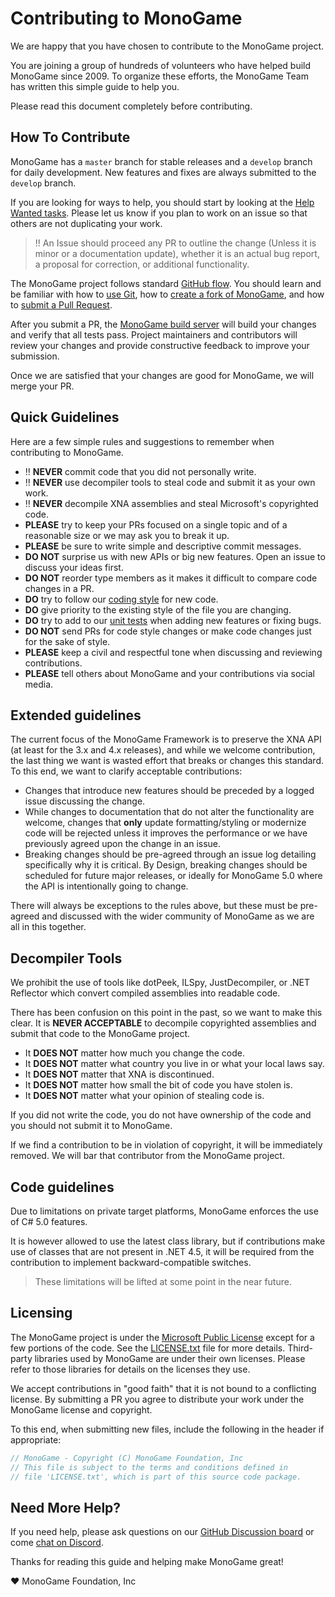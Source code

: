 # Contributing to MonoGame

We are happy that you have chosen to contribute to the MonoGame project.

You are joining a group of hundreds of volunteers who have helped build MonoGame since 2009.  To organize these efforts, the MonoGame Team has written this simple guide to help you.

Please read this document completely before contributing.

## How To Contribute

MonoGame has a `master` branch for stable releases and a `develop` branch for daily development.  New features and fixes are always submitted to the `develop` branch.

If you are looking for ways to help, you should start by looking at the [Help Wanted tasks](https://github.com/mono/MonoGame/issues?q=is%3Aissue+is%3Aopen+label%3A%22Help+Wanted%22).  Please let us know if you plan to work on an issue so that others are not duplicating your work.

> !! An Issue should proceed any PR to outline the change (Unless it is minor or a documentation update), whether it is an actual bug report, a proposal for correction, or additional functionality.

The MonoGame project follows standard [GitHub flow](https://guides.github.com/introduction/flow/index.html).  You should learn and be familiar with how to [use Git](https://help.github.com/articles/set-up-git/), how to [create a fork of MonoGame](https://help.github.com/articles/fork-a-repo/), and how to [submit a Pull Request](https://help.github.com/articles/using-pull-requests/).

After you submit a PR, the [MonoGame build server](http://teamcity.monogame.net/?guest=1) will build your changes and verify that all tests pass.  Project maintainers and contributors will review your changes and provide constructive feedback to improve your submission.

Once we are satisfied that your changes are good for MonoGame, we will merge your PR.

## Quick Guidelines

Here are a few simple rules and suggestions to remember when contributing to MonoGame.

* :bangbang: **NEVER** commit code that you did not personally write.
* :bangbang: **NEVER** use decompiler tools to steal code and submit it as your own work.
* :bangbang: **NEVER** decompile XNA assemblies and steal Microsoft's copyrighted code.
* **PLEASE** try to keep your PRs focused on a single topic and of a reasonable size or we may ask you to break it up.
* **PLEASE** be sure to write simple and descriptive commit messages.
* **DO NOT** surprise us with new APIs or big new features. Open an issue to discuss your ideas first.
* **DO NOT** reorder type members as it makes it difficult to compare code changes in a PR.
* **DO** try to follow our [coding style](CODESTYLE.md) for new code.
* **DO** give priority to the existing style of the file you are changing.
* **DO** try to add to our [unit tests](Tests) when adding new features or fixing bugs.
* **DO NOT** send PRs for code style changes or make code changes just for the sake of style.
* **PLEASE** keep a civil and respectful tone when discussing and reviewing contributions.
* **PLEASE** tell others about MonoGame and your contributions via social media.

## Extended guidelines

The current focus of the MonoGame Framework is to preserve the XNA API (at least for the 3.x and 4.x releases), and while we welcome contribution, the last thing we want is wasted effort that breaks or changes this standard. To this end, we want to clarify acceptable contributions:

* Changes that introduce new features should be preceded by a logged issue discussing the change.
* While changes to documentation that do not alter the functionality are welcome, changes that **only** update formatting/styling or modernize code will be rejected unless it improves the performance or we have previously agreed upon the change in an issue.
* Breaking changes should be pre-agreed through an issue log detailing specifically why it is critical. By Design, breaking changes should be scheduled for future major releases, or ideally for MonoGame 5.0 where the API is intentionally going to change.

There will always be exceptions to the rules above, but these must be pre-agreed and discussed with the wider community of MonoGame as we are all in this together.

## Decompiler Tools

We prohibit the use of tools like dotPeek, ILSpy, JustDecompiler, or .NET Reflector which convert compiled assemblies into readable code.

There has been confusion on this point in the past, so we want to make this clear.  It is **NEVER ACCEPTABLE** to decompile copyrighted assemblies and submit that code to the MonoGame project.

* It **DOES NOT** matter how much you change the code.
* It **DOES NOT** matter what country you live in or what your local laws say.
* It **DOES NOT** matter that XNA is discontinued.
* It **DOES NOT** matter how small the bit of code you have stolen is.
* It **DOES NOT** matter what your opinion of stealing code is.

If you did not write the code, you do not have ownership of the code and you should not submit it to MonoGame.

If we find a contribution to be in violation of copyright, it will be immediately removed.  We will bar that contributor from the MonoGame project.

## Code guidelines

Due to limitations on private target platforms, MonoGame enforces the use of C# 5.0 features.

It is however allowed to use the latest class library, but if contributions make use of classes that are not present in .NET 4.5, it will be required from the contribution to implement backward-compatible switches.

> These limitations will be lifted at some point in the near future.

## Licensing

The MonoGame project is under the [Microsoft Public License](https://opensource.org/licenses/MS-PL) except for a few portions of the code.  See the [LICENSE.txt](LICENSE.txt) file for more details.  Third-party libraries used by MonoGame are under their own licenses.  Please refer to those libraries for details on the licenses they use.

We accept contributions in "good faith" that it is not bound to a conflicting license.  By submitting a PR you agree to distribute your work under the MonoGame license and copyright.

To this end, when submitting new files, include the following in the header if appropriate:

```csharp
// MonoGame - Copyright (C) MonoGame Foundation, Inc
// This file is subject to the terms and conditions defined in
// file 'LICENSE.txt', which is part of this source code package.
```

## Need More Help?

If you need help, please ask questions on our [GitHub Discussion board](https://github.com/MonoGame/MonoGame/discussions) or come [chat on Discord](https://discord.gg/monogame).

Thanks for reading this guide and helping make MonoGame great!

 :heart: MonoGame Foundation, Inc
